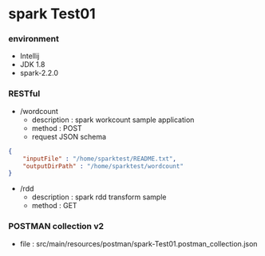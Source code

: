 # spark Test01

### environment
* Intellij
* JDK 1.8
* spark-2.2.0

### RESTful
* /wordcount
    * description : spark workcount sample application
    * method : POST
    * request JSON schema
```json
{
	"inputFile" : "/home/sparktest/README.txt",
	"outputDirPath" : "/home/sparktest/wordcount"
}
```

* /rdd
    * description : spark rdd transform sample
    * method : GET
    
### POSTMAN collection v2
* file : src/main/resources/postman/spark-Test01.postman_collection.json
